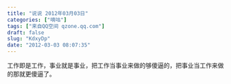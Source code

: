 ```yaml
---
title: "说说 2012年03月03日"
categories: ["嘀咕"]
tags: ["来自QQ空间 qzone.qq.com"]
draft: false
slug: "KdxyDp"
date: "2012-03-03 08:07:35"
---
```


工作即是工作，事业就是事业，把工作当事业来做的够傻逼的，把事业当工作来做的那就更傻逼了。
